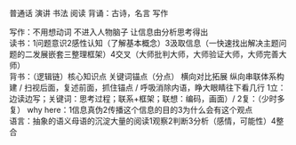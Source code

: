 


普通话
演讲
书法
阅读
背诵：古诗，名言
写作



写作：不用想动词 不进入人物脑子  让信息由分析思考得出    
读书：1问题意识2感性认知（了解基本概念）3汲取信息（一快速找出解决主题问题的二发展嵌套三整理框架）4交叉（大师批判大师，大师验证大师，大师完善大师）    
背书：（逻辑链）核心知识点 关键词锚点（分点）    横向对比拓展   纵向串联体系构建 / 扫视后面，复述前面，抓住锚点 / 呼吸消除内语，睁大眼睛往下看几行    1立：边读边写；关键词：思考过程；联系+框架；联想：编码，画面）/ 2复：（少时多复）    why here：1信息真伪2传播这个信息的目的3为什么会有这个观点    
语言：抽象的语义母语的沉淀大量的阅读1观察2判断3分析（感情，可能性）4整合






